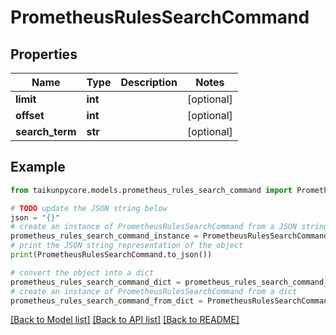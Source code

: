 # PrometheusRulesSearchCommand


## Properties

Name | Type | Description | Notes
------------ | ------------- | ------------- | -------------
**limit** | **int** |  | [optional] 
**offset** | **int** |  | [optional] 
**search_term** | **str** |  | [optional] 

## Example

```python
from taikunpycore.models.prometheus_rules_search_command import PrometheusRulesSearchCommand

# TODO update the JSON string below
json = "{}"
# create an instance of PrometheusRulesSearchCommand from a JSON string
prometheus_rules_search_command_instance = PrometheusRulesSearchCommand.from_json(json)
# print the JSON string representation of the object
print(PrometheusRulesSearchCommand.to_json())

# convert the object into a dict
prometheus_rules_search_command_dict = prometheus_rules_search_command_instance.to_dict()
# create an instance of PrometheusRulesSearchCommand from a dict
prometheus_rules_search_command_from_dict = PrometheusRulesSearchCommand.from_dict(prometheus_rules_search_command_dict)
```
[[Back to Model list]](../README.md#documentation-for-models) [[Back to API list]](../README.md#documentation-for-api-endpoints) [[Back to README]](../README.md)


